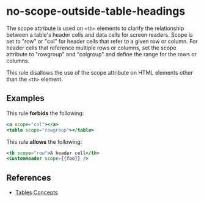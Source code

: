 # no-scope-outside-table-headings

The scope attribute is used on `<th>` elements to clarify the relationship between a table's header cells and data cells for screen readers. Scope is set to "row" or "col" for header cells that refer to a given row or column. For header cells that reference multiple rows or columns, set the scope attribute to "rowgroup" and "colgroup" and define the range for the rows or columns.

This rule disallows the use of the scope attribute on HTML elements other than the `<th>` element.

## Examples

This rule **forbids** the following:

```hbs
<a scope="col"></a>
<table scope="rowgroup"></table>
```

This rule **allows** the following:

```hbs
<th scope="row">A header cell</th>
<CustomHeader scope={{foo}} />
```

## References

- [Tables Concepts](https://www.w3.org/WAI/tutorials/tables/)
